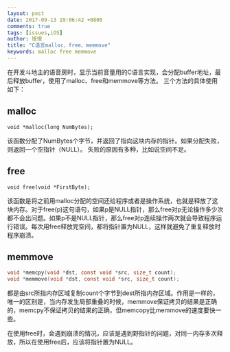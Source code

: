 ```yaml
---
layout: post
date: 2017-09-13 19:06:42 +0800
comments: true
tags: [issues,iOS]
author: 慢慢
title: "C语言malloc、free、memmove"
keywords: malloc free memmove
---
```


在开发斗地主的语音房时，显示当前音量用的C语言实现，会分配buffer地址，最后释放buffer，使用了malloc、free和memmove等方法。
三个方法的具体使用如下：

## malloc

`void *malloc(long NumBytes);`

该函数分配了NumBytes个字节，并返回了指向这块内存的指针。如果分配失败，则返回一个空指针（NULL）。 失败的原因有多种，比如说空间不足。

## free

```void free(void *FirstByte);```

该函数是将之前用malloc分配的空间还给程序或者是操作系统，也就是释放了这块内存。对于free(p)这句语句，如果p是NULL指针，那么free对p无论操作多少次都不会出问题。如果p不是NULL指针，那么free对p连续操作两次就会导致程序运行错误。每次用free释放完空间，都将指针置为NULL，这样就避免了重复释放时程序崩溃。

## memmove

```c
void *memcpy(void *dst, const void *src, size_t count);
void *memmove(void *dst, const void *src, size_t count);
```

都是由src所指内存区域复制count个字节到dest所指内存区域。作用是一样的，唯一的区别是，当内存发生局部重叠的时候，memmove保证拷贝的结果是正确的，memcpy不保证拷贝的结果的正确，但memcopy比memmove的速度要快一些。

在使用free时，会遇到崩溃的情况，应该是遇到野指针的问题，对同一内存多次释放，所以在使用free后，应该将指针置为NULL。
